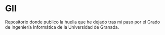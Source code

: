 # GII

Repositorio donde publico la huella que he dejado tras mi paso por el Grado de Ingeniería Informática de la Universidad de Granada.
